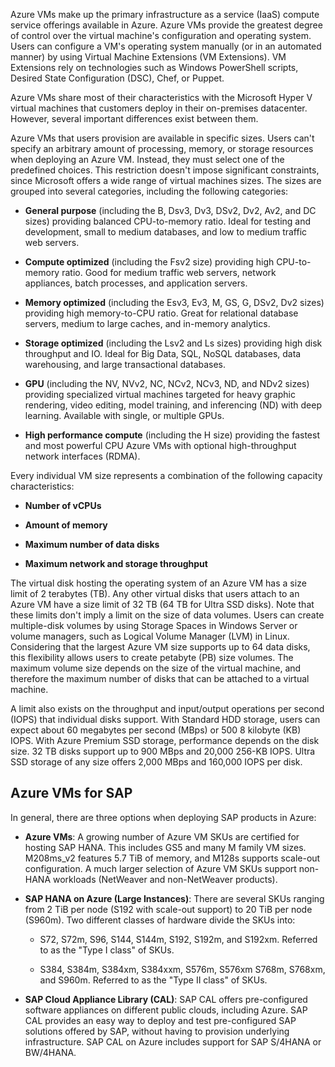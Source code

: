 

Azure VMs make up the primary infrastructure as a service (IaaS) compute service offerings available in Azure. Azure VMs provide the greatest degree of control over the virtual machine's configuration and operating system. Users can configure a VM's operating system manually (or in an automated manner) by using Virtual Machine Extensions (VM Extensions). VM Extensions rely on technologies such as Windows PowerShell scripts, Desired State Configuration (DSC), Chef, or Puppet.


Azure VMs share most of their characteristics with the Microsoft Hyper V virtual machines that customers deploy in their on-premises datacenter. However, several important differences exist between them.

Azure VMs that users provision are available in specific sizes. Users can't specify an arbitrary amount of processing, memory, or storage resources when deploying an Azure VM. Instead, they must select one of the predefined choices. This restriction doesn't impose significant constraints, since Microsoft offers a wide range of virtual machines sizes. The sizes are grouped into several categories, including the following categories: 

* **General purpose** (including the B, Dsv3, Dv3, DSv2, Dv2, Av2, and DC sizes) providing balanced CPU-to-memory ratio. Ideal for testing and development, small to medium databases, and low to medium traffic web servers.

* **Compute optimized** (including the Fsv2 size) providing high CPU-to-memory ratio. Good for medium traffic web servers, network appliances, batch processes, and application servers.

* **Memory optimized** (including the Esv3, Ev3, M, GS, G, DSv2, Dv2 sizes) providing high memory-to-CPU ratio. Great for relational database servers, medium to large caches, and in-memory analytics.

* **Storage optimized** (including the Lsv2 and Ls sizes) providing high disk throughput and IO. Ideal for Big Data, SQL, NoSQL databases, data warehousing, and large transactional databases.

* **GPU** (including the NV, NVv2, NC, NCv2, NCv3, ND, and NDv2 sizes) providing specialized virtual machines targeted for heavy graphic rendering, video editing, model training, and inferencing (ND) with deep learning. Available with single, or multiple GPUs.

* **High performance compute** (including the H size) providing the fastest and most powerful CPU Azure VMs with optional high-throughput network interfaces (RDMA).

Every individual VM size represents a combination of the following capacity characteristics:

* **Number of vCPUs**    

* **Amount of memory**

* **Maximum number of data disks**

* **Maximum network and storage throughput**    

The virtual disk hosting the operating system of an Azure VM has a size limit of 2 terabytes (TB). Any other virtual disks that users attach to an Azure VM have a size limit of 32 TB (64 TB for Ultra SSD disks). Note that these limits don't imply a limit on the size of data volumes. Users can create multiple-disk volumes by using Storage Spaces in Windows Server or volume managers, such as Logical Volume Manager (LVM) in Linux. Considering that the largest Azure VM size supports up to 64 data disks, this flexibility allows users to create petabyte (PB) size volumes. The maximum volume size depends on the size of the virtual machine, and therefore the maximum number of disks that can be attached to a virtual machine.

A limit also exists on the throughput and input/output operations per second (IOPS) that individual disks support. With Standard HDD storage, users can expect about 60 megabytes per second (MBps) or 500 8 kilobyte (KB) IOPS. With Azure Premium SSD storage, performance depends on the disk size. 32 TB disks support up to 900 MBps and 20,000 256-KB IOPS. Ultra SSD storage of any size offers 2,000 MBps and 160,000 IOPS per disk.

## Azure VMs for SAP
In general, there are three options when deploying SAP products in Azure:

* **Azure VMs**: A growing number of Azure VM SKUs are certified for hosting SAP HANA. This includes GS5 and many M family VM sizes. M208ms_v2 features 5.7 TiB of memory, and M128s supports scale-out configuration. A much larger selection of Azure VM SKUs support non-HANA workloads (NetWeaver and non-NetWeaver products).

* **SAP HANA on Azure (Large Instances)**: There are several SKUs ranging from 2 TiB per node (S192 with scale-out support) to 20 TiB per node (S960m). Two different classes of hardware divide the SKUs into:

    * S72, S72m, S96, S144, S144m, S192, S192m, and S192xm. Referred to as the "Type I class" of SKUs.

    * S384, S384m, S384xm, S384xxm, S576m, S576xm S768m, S768xm, and S960m. Referred to as the "Type II class" of SKUs.

* **SAP Cloud Appliance Library (CAL)**: SAP CAL offers pre-configured software appliances on different public clouds, including Azure. SAP CAL provides an easy way to deploy and test pre-configured SAP solutions offered by SAP, without having to provision underlying infrastructure. SAP CAL on Azure includes support for SAP S/4HANA or BW/4HANA. 